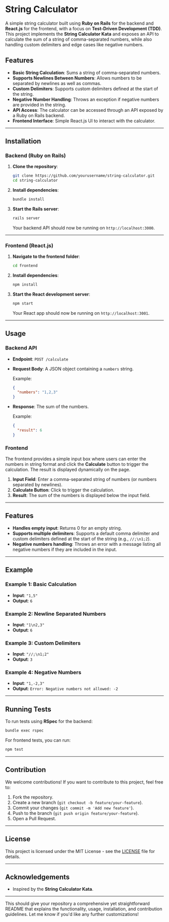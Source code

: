 # String Calculator

A simple string calculator built using **Ruby on Rails** for the backend and **React.js** for the frontend, with a focus on **Test-Driven Development (TDD)**. This project implements the **String Calculator Kata** and exposes an API to calculate the sum of a string of comma-separated numbers, while also handling custom delimiters and edge cases like negative numbers.

## Features

- **Basic String Calculation**: Sums a string of comma-separated numbers.
- **Supports Newlines Between Numbers**: Allows numbers to be separated by newlines as well as commas.
- **Custom Delimiters**: Supports custom delimiters defined at the start of the string.
- **Negative Number Handling**: Throws an exception if negative numbers are provided in the string.
- **API Access**: The calculator can be accessed through an API exposed by a Ruby on Rails backend.
- **Frontend Interface**: Simple React.js UI to interact with the calculator.

---

## Installation

### Backend (Ruby on Rails)

1. **Clone the repository**:
   ```bash
   git clone https://github.com/yourusername/string-calculator.git
   cd string-calculator
   ```

2. **Install dependencies**:
   ```bash
   bundle install
   ```

3. **Start the Rails server**:
   ```bash
   rails server
   ```

   Your backend API should now be running on `http://localhost:3000`.

---

### Frontend (React.js)

1. **Navigate to the frontend folder**:
   ```bash
   cd frontend
   ```

2. **Install dependencies**:
   ```bash
   npm install
   ```

3. **Start the React development server**:
   ```bash
   npm start
   ```

   Your React app should now be running on `http://localhost:3001`.

---

## Usage

### Backend API

- **Endpoint**: `POST /calculate`
- **Request Body**: A JSON object containing a `numbers` string.

  Example:

  ```json
  {
    "numbers": "1,2,3"
  }
  ```

- **Response**: The sum of the numbers.

  Example:

  ```json
  {
    "result": 6
  }
  ```

### Frontend

The frontend provides a simple input box where users can enter the numbers in string format and click the **Calculate** button to trigger the calculation. The result is displayed dynamically on the page.

1. **Input Field**: Enter a comma-separated string of numbers (or numbers separated by newlines).
2. **Calculate Button**: Click to trigger the calculation.
3. **Result**: The sum of the numbers is displayed below the input field.

---

## Features

- **Handles empty input**: Returns 0 for an empty string.
- **Supports multiple delimiters**: Supports a default comma delimiter and custom delimiters defined at the start of the string (e.g., `//;\n1;2`).
- **Negative numbers handling**: Throws an error with a message listing all negative numbers if they are included in the input.
  
---

## Example

### Example 1: Basic Calculation

- **Input**: `"1,5"`
- **Output**: `6`

### Example 2: Newline Separated Numbers

- **Input**: `"1\n2,3"`
- **Output**: `6`

### Example 3: Custom Delimiters

- **Input**: `"//;\n1;2"`
- **Output**: `3`

### Example 4: Negative Numbers

- **Input**: `"1,-2,3"`
- **Output**: `Error: Negative numbers not allowed: -2`

---

## Running Tests

To run tests using **RSpec** for the backend:

```bash
bundle exec rspec
```

For frontend tests, you can run:

```bash
npm test
```

---

## Contribution

We welcome contributions! If you want to contribute to this project, feel free to:

1. Fork the repository.
2. Create a new branch (`git checkout -b feature/your-feature`).
3. Commit your changes (`git commit -m 'Add new feature'`).
4. Push to the branch (`git push origin feature/your-feature`).
5. Open a Pull Request.

---

## License

This project is licensed under the MIT License - see the [LICENSE](LICENSE) file for details.

---

## Acknowledgements

- Inspired by the **String Calculator Kata**.

---

This should give your repository a comprehensive yet straightforward README that explains the functionality, usage, installation, and contribution guidelines. Let me know if you'd like any further customizations!